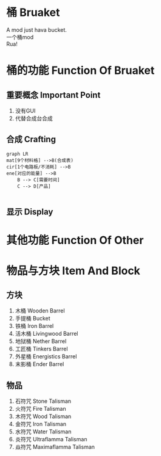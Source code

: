 # 桶 Bruaket
A mod just hava bucket.  
一个桶mod  
Rua!

# 桶的功能 Function Of Bruaket
## 重要概念 Important Point
1. 没有GUI
2. 代替合成台合成
## 合成 Crafting
```mermaid
graph LR
mat[9个材料格] -->B(合成表)
cir[1个电路板/不消耗] -->B
ene[对应的能量] -->B
    B --> C[需要时间]
    C --> D[产品]
```
```

```
## 显示 Display

# 其他功能 Function Of Other

# 物品与方块 Item And Block
## 方块
1. 木桶 Wooden Barrel
2. 手提桶 Bucket
3. 铁桶 Iron Barrel
4. 活木桶 Livingwood Barrel
5. 地狱桶 Nether Barrel
6. 工匠桶 Tinkers Barrel
7. 外星桶 Energistics Barrel
8. 末影桶 Ender Barrel

## 物品
1. 石符咒 Stone Talisman
2. 火符咒 Fire Talisman
3. 木符咒 Wood Talisman
4. 金符咒 Iron Talisman
5. 水符咒 Water Talisman
6. 炎符咒 Ultraflamma Talisman
7. 焱符咒 Maximaflamma Talisman
